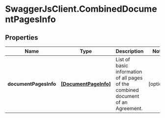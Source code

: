 # SwaggerJsClient.CombinedDocumentPagesInfo

## Properties
Name | Type | Description | Notes
------------ | ------------- | ------------- | -------------
**documentPagesInfo** | [**[DocumentPageInfo]**](DocumentPageInfo.md) | List of basic information of all pages of the combined document of an Agreement. | [optional] 


